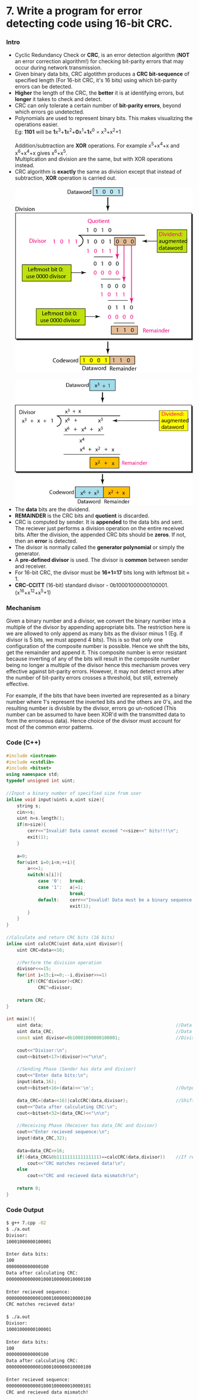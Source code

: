 # 7. Write a program for error detecting code using 16-bit CRC.

### Intro

* Cyclic Redundancy Check or **CRC**, is an error detection algorithm (**NOT** an error correction algorithm!) for checking bit-parity errors that may occur during network transmission.
* Given binary data bits, CRC algotithm produces a **CRC bit-sequence** of specified length (For 16-bit CRC, it's 16 bits) using which bit-parity errors can be detected.
* **Higher** the length of the CRC, the **better** it is at identifying errors, but **longer** it takes to check and detect.
* CRC can only tolerate a certain number of **bit-parity errors**, beyond which errors go undetected.
* Polynomials are used to represent binary bits. This makes visualizing the operations easier.<br>
	Eg:	**1101** will be **1**x<sup>3</sup>+**1**x<sup>2</sup>+**0**x<sup>1</sup>+**1**x<sup>0</sup> = x<sup>3</sup>+x<sup>2</sup>+1<br><br>
	Addition/subtraction are **XOR** operations. For example x<sup>5</sup>+x<sup>4</sup>+x and x<sup>6</sup>+x<sup>4</sup>+x gives x<sup>6</sup>+x<sup>5</sup>.<br>
	Multiplcation and division are the same, but with XOR operations instead.
* CRC algorithm is **exactly** the same as division except that instead of subtraction, **XOR** operation is carried out.
	<br><br><img src="../Images/7-1.png?raw=true" width="480px">
	<br><br><img src="../Images/7-2.png?raw=true" width="480px">
* The **data** bits are the dividend.
* **REMAINDER** is the CRC bits and **quotient** is discarded.
* CRC is computed by sender. It is **appended** to the data bits and sent. The reciever just performs a division operation on the entire received bits. After the division, the appended CRC bits should be **zeros**. If not, then an **error** is detected.
* The divisor is normally called the **generator polynomial** or simply the generator.
* A **pre-defined divisor** is used. The divisor is **common** between sender and receiver.
* For 16-bit CRC, the divisor must be **16+1=17** bits long with leftmost bit = 1.
* **CRC-CCITT** (16-bit) standard divisor - 0b10001000000100001. (x<sup>16</sup>+x<sup>12</sup>+x<sup>5</sup>+1)

### Mechanism

Given a binary number and a divisor, we convert the binary number into a multiple of the divisor by appending appropriate bits. The restriction here is we are allowed to only append as many bits as the divisor minus 1 (Eg. if divisor is 5 bits, we must append 4 bits). This is so that only one configuration of the composite number is possible. Hence we shift the bits, get the remainder and append it. This composite number is error resistant because inverting of any of the bits will result in the composite number being no longer a multiple of the divisor hence this mechanism proves very effective against bit-parity errors. However, it may not detect errors after the number of bit-parity errors crosses a threshold, but still, extremely effective.

For example, if the bits that have been inverted are represented as a binary number where 1's represent the inverted bits and the others are 0's, and the resulting number is divisible by the divisor, errors go un-noticed (This number can be assumed to have been XOR'd with the transmitted data to form the erroneous data). Hence choice of the divisor must account for most of the common error patterns.

### Code (C++)
```c++
#include <iostream>
#include <cstdlib>
#include <bitset>
using namespace std;
typedef unsigned int uint;

//Input a binary number of specified size from user
inline void input(uint& a,uint size){
    string s;
    cin>>s;
    uint n=s.length();
    if(n>size){
        cerr<<"Invalid! Data cannot exceed "<<size<<" bits!!!\n";
        exit(1);
    }

    a=0;
    for(uint i=0;i<n;++i){
        a<<=1;
        switch(s[i]){
            case '0':   break;
            case '1':   a|=1;
                        break;
            default:    cerr<<"Invalid! Data must be a binary sequence!!!\n";
                        exit(1);
        }
    }
}

//Calculate and return CRC bits (16 bits)
inline uint calcCRC(uint data,uint divisor){
    uint CRC=data<<16;

    //Perform the division operation
    divisor<<=15;
    for(int i=15;i>=0;--i,divisor>>=1)
        if((CRC^divisor)<CRC)
            CRC^=divisor;

    return CRC;
}

int main(){
    uint data;                                                  //Data bits (16 bits)
    uint data_CRC;                                              //Data bits appended with CRC bits (16 + 16 bits)
    const uint divisor=0b10001000000100001;                     //Divisor (CCITT standard: x^16 + x^12 + x^5 + x^0)

    cout<<"Divisor:\n";
    cout<<bitset<17>(divisor)<<"\n\n";

    //Sending Phase (Sender has data and divisor)
    cout<<"Enter data bits:\n";
    input(data,16);
    cout<<bitset<16>(data)<<'\n';                               //Output the data as 16 bits

    data_CRC=(data<<16)|calcCRC(data,divisor);                  //Shift data by 16 bits and insert CRC
    cout<<"Data after calculating CRC:\n";
    cout<<bitset<32>(data_CRC)<<"\n\n";

    //Receiving Phase (Receiver has data_CRC and divisor)
    cout<<"Enter recieved sequence:\n";
    input(data_CRC,32);

    data=data_CRC>>16;
    if((data_CRC&0b1111111111111111)==calcCRC(data,divisor))    //If recieved CRC (last 16 bits) equals calculated CRC
        cout<<"CRC matches recieved data!\n";
    else
        cout<<"CRC and recieved data mismatch!\n";

    return 0;
}
```

### Code Output
```bash
$ g++ 7.cpp -O2
$ ./a.out
Divisor:
10001000000100001

Enter data bits:
100
0000000000000100
Data after calculating CRC:
00000000000001000100000010000100

Enter recieved sequence:
00000000000001000100000010000100
CRC matches recieved data!

$ ./a.out
Divisor:
10001000000100001

Enter data bits:
100
0000000000000100
Data after calculating CRC:
00000000000001000100000010000100

Enter recieved sequence:
00000000000001000100000010000101
CRC and recieved data mismatch!
```
